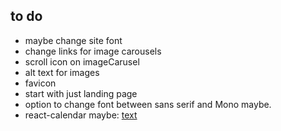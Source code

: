 ## to do

- maybe change site font
- change links for image carousels
- scroll icon on imageCarusel
- alt text for images
- favicon
- start with just landing page
- option to change font between sans serif and Mono maybe.
- react-calendar maybe: [text](https://projects.wojtekmaj.pl/react-calendar/)
